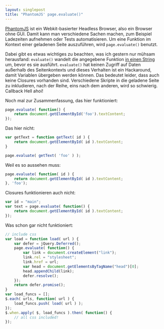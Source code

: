 ```yaml
---
layout: singlepost
title: "PhantomJS' page.evaluate()"
---
```


[PhantomJS](http://phantomjs.org/) ist ein Webkit-basierter Headless Browser, also ein Browser ohne GUI. Damit kann man verschiedene Sachen machen, zum Beispiel Ladezeiten aufnehmen oder Tests automatisieren. Um eine Funktion im Kontext einer geladenen Seite auszuführen, wird ``page.evaluate()`` benutzt.

Dabei gibt es etwas wichtiges zu beachten, was ich gestern nur mühsam herausfand: ``evaluate()`` wandelt die angegebene Funktion [in einen String](https://github.com/ariya/phantomjs/blob/master/src/modules/webpage.js#L350) um, bevor es sie ausführt. ``evaluate()`` hat keinen Zugriff auf Daten außerhalb des Seitenkontexts und dieses Verhalten ist ein Hackaround, damit Variablen übergeben werden können. Das bedeutet leider, dass auch keine Closures vorhanden sind. Verschiedene Skripte in die geladene Seite zu inkludieren, nach der Reihe, eins nach dem anderen, wird so schwierig. Callback Hell ahoi!

Noch mal zur Zusammenfassung, das hier funktioniert:

~~~ javascript
page.evaluate( function() {
	return document.getElementById('foo').textContent;
});
~~~

Das hier nicht:

~~~ javascript
var getText = function getText( id ) {
	return document.getElementById( id ).textContent;
}

page.evaluate( getText( 'foo' ) );
~~~

Weil es so aussehen muss:

~~~ javascript
page.evaluate( function( id ) {
	return document.getElementById( id ).textContent;
}, 'foo');
~~~

Closures funktionieren auch nicht:

~~~ javascript
var id = "main";
var text = page.evaluate( function() {
	return document.getElementById( id ).textContent;
});
~~~

Was schon gar nicht funktioniert:

~~~ javascript
// include css
var load = function load( url ) {
	var defer = jQuery.Deferred();
	page.evaluate( function() {
		var link = document.createElement("link");
		link.rel = "stylesheet";
		link.href = url;
		var head = document.getElementsByTagName("head")[0];
		head.appendChild(link);
		defer.resolve();
	});
	return defer.promise();
}
var load_funcs = [];
$.each( urls, function( url ) {
	load_funcs.push( load( url ) );
});
$.when.apply( $, load_funcs ).then( function() {
	// all css included!
});
~~~